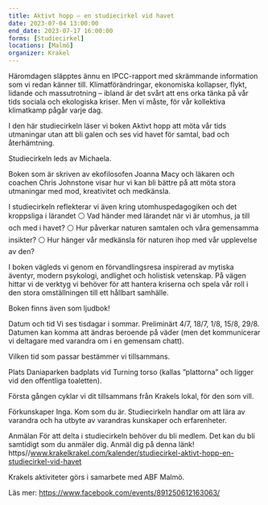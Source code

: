 ```yaml
---
title: Aktivt hopp – en studiecirkel vid havet
date: 2023-07-04 13:00:00
end_date: 2023-07-17 16:00:00
forms: [Studiecirkel]
locations: [Malmö]
organizer: Krakel
---
```

Häromdagen släpptes ännu en IPCC-rapport med skrämmande information som vi redan känner till. Klimatförändringar, ekonomiska kollapser, flykt, lidande och massutrotning – ibland är det svårt att ens orka tänka på vår tids sociala och ekologiska kriser. Men vi måste, för vår kollektiva klimatkamp pågår varje dag.

I den här studiecirkeln läser vi boken Aktivt hopp att möta vår tids utmaningar utan att bli galen och ses vid havet för samtal, bad och återhämtning. 

Studiecirkeln leds av Michaela.

Boken som är skriven av ekofilosofen Joanna Macy och läkaren och coachen Chris Johnstone visar hur vi kan bli bättre på att möta stora utmaningar med mod, kreativitet och medkänsla. 

I studiecirkeln reflekterar vi även kring utomhuspedagogiken och det kroppsliga i lärandet
⚪️ Vad händer med lärandet när vi är utomhus, ja till och med i havet? 
⚪️ Hur påverkar naturen samtalen och våra gemensamma insikter? 
⚪️ Hur hänger vår medkänsla för naturen ihop med vår upplevelse av den?

I boken vägleds vi genom en förvandlingsresa inspirerad av mytiska äventyr, modern psykologi, andlighet och holistisk vetenskap. På vägen hittar vi de verktyg vi behöver för att hantera kriserna och spela vår roll i den stora omställningen till ett hållbart samhälle. 

Boken finns även som ljudbok!

Datum och tid 
Vi ses tisdagar i sommar. Preliminärt 4/7, 18/7, 1/8, 15/8, 29/8. Datumen kan komma att ändras beroende på väder (men det kommunicerar vi deltagare med varandra om i en gemensam chatt).  

Vilken tid som passar bestämmer vi tillsammans. 

Plats
Daniaparken badplats vid Turning torso (kallas ”plattorna” och ligger vid den offentliga toaletten). 

Första gången cyklar vi dit tillsammans från Krakels lokal, för den som vill. 

Förkunskaper
Inga. Kom som du är. Studiecirkeln handlar om att lära av varandra och ha utbyte av varandras kunskaper och erfarenheter. 

Anmälan
För att delta i studiecirkeln behöver du bli medlem. Det kan du bli samtidigt som du anmäler dig. Anmäl dig på denna länk! https//www.krakelkrakel.com/kalender/studiecirkel-aktivt-hopp-en-studiecirkel-vid-havet 

Krakels aktiviteter görs i samarbete med ABF Malmö.

Läs mer: https://www.facebook.com/events/891250612163063/
